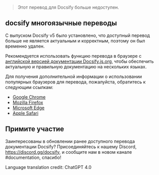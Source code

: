 > Этот перевод для Docsify больше недоступен.

## docsify многоязычные переводы

С выпуском Docsify v5 было установлено, что доступный перевод больше не является актуальным и корректным, поэтому он был временно удален.

Рекомендуется использовать функцию перевода в браузере с [английской версией документации Docsify.js.org](https://docsify.js.org/#/?id=docsify), чтобы обеспечить актуальную и правильную документацию на нескольких языках.

Для получения дополнительной информации о использовании популярных браузеров для перевода, пожалуйста, обратитесь к следующим ссылкам:

- [Google Chrome](https://support.google.com/chrome/answer/173424)
- [Mozilla Firefox](https://support.mozilla.org/en-US/kb/website-translation)
- [Microsoft Edge](https://support.microsoft.com/en-us/topic/use-microsoft-translator-in-microsoft-edge-browser-4ad1c6cb-01a4-4227-be9d-a81e127fcb0b)
- [Apple Safari](https://support.apple.com/en-ca/guide/safari/ibrw646b2ca2/)

## Примите участие

Заинтересованы в обновлении ранее доступного перевода документации Docsify? Присоединяйтесь к нашему Discord, https://discord.gg/docsify, и сообщите нам в новом канале #documentation, спасибо!

Language translation credit: ChatGPT 4.0